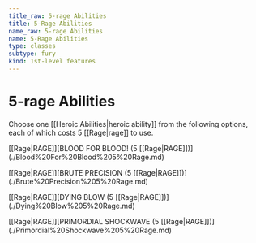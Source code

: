 ```yaml
---
title_raw: 5-rage Abilities
title: 5-Rage Abilities
name_raw: 5-rage Abilities
name: 5-Rage Abilities
type: classes
subtype: fury
kind: 1st-level features
---
```


# 5-rage Abilities

Choose one [[Heroic Abilities|heroic ability]] from the following options, each of which costs 5 [[Rage|rage]] to use.

[[Rage|RAGE]]\[BLOOD FOR BLOOD! (5 [[Rage|RAGE]])\](./Blood%20For%20Blood%205%20Rage.md)

[[Rage|RAGE]]\[BRUTE PRECISION (5 [[Rage|RAGE]])\](./Brute%20Precision%205%20Rage.md)

[[Rage|RAGE]]\[DYING BLOW (5 [[Rage|RAGE]])\](./Dying%20Blow%205%20Rage.md)

[[Rage|RAGE]]\[PRIMORDIAL SHOCKWAVE (5 [[Rage|RAGE]])\](./Primordial%20Shockwave%205%20Rage.md)
